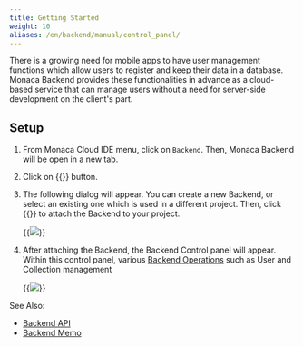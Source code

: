 ```yaml
---
title: Getting Started
weight: 10
aliases: /en/backend/manual/control_panel/
---
```


There is a growing need for mobile apps to have user management
functions which allow users to register and keep their data in a
database. Monaca Backend provides these functionalities in advance as a
cloud-based service that can manage users without a need for server-side
development on the client's part.

##  Setup

1. From Monaca Cloud IDE menu, click on `Backend`. Then, Monaca Backend will be open in a new tab.

2. Click on {{<guilabel name="Create and use the Monaca Backend">}} button.

3.  The following dialog will appear. You can create a new Backend, or
    select an existing one which is used in a different project. Then,
    click {{<guilabel name="Apply">}} to attach the Backend to your project.

    {{<img src="/images/backend/getting_started/1.png">}}

4.  After attaching the Backend, the Backend Control panel will appear. Within this control panel, various [Backend Operations](../backend_operations) such as User and Collection management

    {{<img src="/images/backend/getting_started/2.png">}}



See Also:

- [Backend API](/en/reference/monaca_api/cloud)
- [Backend Memo](/en/sampleapp/samples/backend_memo)
